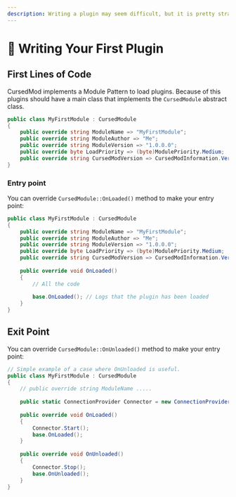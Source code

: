 ```yaml
---
description: Writing a plugin may seem difficult, but it is pretty straightforward!
---
```


# 👀 Writing Your First Plugin

## First Lines of Code

CursedMod implements a Module Pattern to load plugins. Because of this plugins should have a main class that implements the `CursedModule` abstract class.

```csharp
public class MyFirstModule : CursedModule
{
    public override string ModuleName => "MyFirstModule";
    public override string ModuleAuthor => "Me";
    public override string ModuleVersion => "1.0.0.0";
    public override byte LoadPriority => (byte)ModulePriority.Medium;
    public override string CursedModVersion => CursedModInformation.Version;
}
```

### Entry point

You can override `CursedModule::OnLoaded()` method to make your entry point:

```csharp
public class MyFirstModule : CursedModule
{
    public override string ModuleName => "MyFirstModule";
    public override string ModuleAuthor => "Me";
    public override string ModuleVersion => "1.0.0.0";
    public override byte LoadPriority => (byte)ModulePriority.Medium;
    public override string CursedModVersion => CursedModInformation.Version;
    
    public override void OnLoaded()
    {
        // All the code
        
        base.OnLoaded(); // Logs that the plugin has been loaded
    }
}
```

## Exit Point

You can override `CursedModule::OnUnloaded()` method to make your entry point:

```csharp
// Simple example of a case where OnUnloaded is useful.
public class MyFirstModule : CursedModule
{
    // public override string ModuleName .....
    
    public static ConnectionProvider Connector = new ConnectionProvider();
    
    public override void OnLoaded()
    {
        Connector.Start();
        base.OnLoaded();
    }
    
    public override void OnUnloaded()
    {
        Connector.Stop();
        base.OnUnloaded();
    }
}
```
